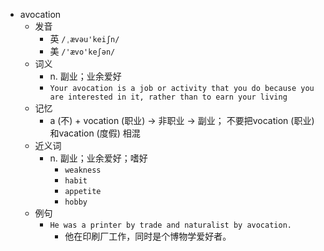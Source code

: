- avocation
  - 发音
    - 英 `/ˌævəu'keiʃn/`
    - 美 `/'ævo'keʃən/`
  - 词义
    - n. 副业；业余爱好
    - `Your avocation is a job or activity that you do because you are interested in it, rather than to earn your living`
  - 记忆
    - a (不) + vocation (职业) → 非职业 → 副业； 不要把vocation (职业) 和vacation (度假) 相混
  - 近义词
    - n. 副业；业余爱好；嗜好
      - `weakness`
      - `habit`
      - `appetite`
      - `hobby`
  - 例句
    - `He was a printer by trade and naturalist by avocation.`
      - 他在印刷厂工作，同时是个博物学爱好者。

